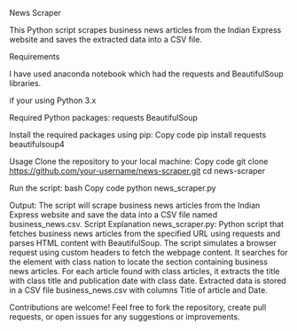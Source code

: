 News Scraper

This Python script scrapes business news articles from the Indian Express website and saves the extracted data into a CSV file.

Requirements

I have used anaconda notebook which had the requests and BeautifulSoup libraries.

if your using Python 3.x

Required Python packages:
requests
BeautifulSoup

Install the required packages using pip:
Copy code
pip install requests beautifulsoup4

Usage
Clone the repository to your local machine:
Copy code
git clone https://github.com/your-username/news-scraper.git
cd news-scraper

Run the script:
bash
Copy code
python news_scraper.py

Output:
The script will scrape business news articles from the Indian Express website and save the data into a CSV file named business_news.csv.
Script Explanation
news_scraper.py: Python script that fetches business news articles from the specified URL using requests and parses HTML content with BeautifulSoup.
The script simulates a browser request using custom headers to fetch the webpage content.
It searches for the  element with class nation to locate the section containing business news articles.
For each article found  with class articles, it extracts the title  with class title and publication date  with class date.
Extracted data is stored in a CSV file business_news.csv with columns Title of article and Date.

Contributions are welcome! Feel free to fork the repository, create pull requests, or open issues for any suggestions or improvements.
